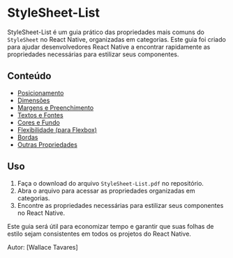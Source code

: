 # StyleSheet-List


StyleSheet-List é um guia prático das propriedades mais comuns do `StyleSheet` no React Native, organizadas em categorias. Este guia foi criado para ajudar desenvolvedores React Native a encontrar rapidamente as propriedades necessárias para estilizar seus componentes.

## Conteúdo

- [Posicionamento](#posicionamento)
- [Dimensões](#dimensões)
- [Margens e Preenchimento](#margens-e-preenchimento)
- [Textos e Fontes](#textos-e-fontes)
- [Cores e Fundo](#cores-e-fundo)
- [Flexibilidade (para Flexbox)](#flexibilidade-para-flexbox)
- [Bordas](#bordas)
- [Outras Propriedades](#outras-propriedades)

## Uso

1. Faça o download do arquivo `StyleSheet-List.pdf` no repositório.
2. Abra o arquivo para acessar as propriedades organizadas em categorias.
3. Encontre as propriedades necessárias para estilizar seus componentes no React Native.

Este guia será útil para economizar tempo e garantir que suas folhas de estilo sejam consistentes em todos os projetos do React Native. 

Autor: [Wallace Tavares]



